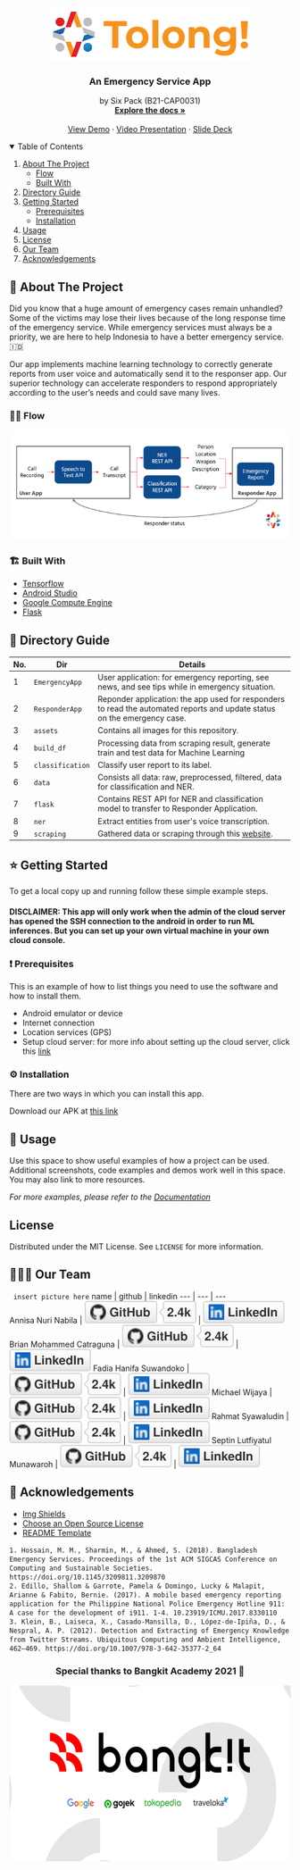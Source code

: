 <!-- PROJECT SHIELDS -->
<!--
*** I'm using markdown "reference style" links for readability.
*** Reference links are enclosed in brackets [ ] instead of parentheses ( ).
*** See the bottom of this document for the declaration of the reference variables
*** for contributors-url, forks-url, etc. This is an optional, concise syntax you may use.
*** https://www.markdownguide.org/basic-syntax/#reference-style-links
-->
<!-- [![Contributors][contributors-shield]][contributors-url]
[![Forks][forks-shield]][forks-url]
[![Stargazers][stars-shield]][stars-url]
[![Issues][issues-shield]][issues-url]
[![MIT License][license-shield]][license-url]
[![LinkedIn][linkedin-shield]][linkedin-url] -->

<!-- PROJECT LOGO -->
<br />
<p align="center">
  <a href="https://github.com/briancatraguna/SixPackTeamApp/">
    <img src="assets/logo.png" alt="Logo">
  </a>
  <h3 align="center">An Emergency Service App</h3>
  <p align="center">
    by Six Pack (B21-CAP0031)
    <br />
    <a href="https://github.com/briancatraguna/SixPackTeamApp/wiki"><strong>Explore the docs »</strong></a>
    <br />
    <br />
    <a href="https://github.com/briancatraguna/SixPackTeamApp/">View Demo</a>
    ·
    <a href="https://github.com/briancatraguna/SixPackTeamApp/">Video Presentation</a>
    ·
    <a href="https://bit.ly/sixpackslides">Slide Deck</a>
  </p>
</p>

<!-- TABLE OF CONTENTS -->
<details open="open">
  <summary>Table of Contents</summary>
  <ol>
    <li>
      <a href="#about-the-project">About The Project</a>
      <ul>
        <li><a href="#flow">Flow</a></li>
        <li><a href="#built-with">Built With</a></li>
      </ul>
    </li>
    <li>
      <a href="#directory-guide">Directory Guide</a>
    </li>
    <li>
      <a href="#getting-started">Getting Started</a>
      <ul>
        <li><a href="#prerequisites">Prerequisites</a></li>
        <li><a href="#installation">Installation</a></li>
      </ul>
    </li>
    <li><a href="#usage">Usage</a></li>
<!--     <li><a href="#contributing">Contributing</a></li> -->
    <li><a href="#license">License</a></li>
    <li><a href="#our-team">Our Team</a></li>
    <li><a href="#acknowledgements">Acknowledgements</a></li>
  </ol>
</details>
<!--  -->


<!-- ABOUT THE PROJECT -->
## 🎉 About The Project

Did you know that a huge amount of emergency cases remain unhandled? Some of the victims may lose their lives because of the long response time of the emergency service. While emergency services must always be a priority, we are here to help Indonesia to have a better emergency service. 🇮🇩

Our app implements machine learning technology to correctly generate reports from user voice and automatically send it to the responser app. Our superior technology can accelerate responders to respond appropriately according to the user’s needs and could save many lives.

### 💁‍♀️ Flow
<p align='center'>
  <a href="https://github.com/briancatraguna/SixPackTeamApp/"> <img src="assets/our-flow.png" alt="Our Flow"> </a>
</p>

### 🏗️ Built With

* [Tensorflow](https://tensorflow.com)
* [Android Studio](https://developer.android.com/studio/)
* [Google Compute Engine](https://cloud.google.com/compute)
* [Flask](https://flask.palletsprojects.com)
<!-- *  -->


<!-- DIRECTORY GUIDE -->
## 🦮 Directory Guide

No. | Dir | Details
--- | --- | ---
1 | `EmergencyApp` | User application: for emergency reporting, see news, and see tips while in emergency situation.
2 | `ResponderApp` | Reponder application: the app used for responders to read the automated reports and update status on the emergency case.
3 | `assets` | Contains all images for this repository.
4 | `build_df` | Processing data from scraping result, generate train and test data for Machine Learning
5 | `classification`| Classify user report to its label.
6 | `data` | Consists all data: raw, preprocessed, filtered, data for classification and NER.
7 | `flask` | Contains REST API for NER and classification model to transfer to Responder Application.
8 | `ner` | Extract entities from user's voice transcription.
9 | `scraping` | Gathered data or scraping through this [website](https://lapor.go.id).
<!--  -->


<!-- GETTING STARTED -->
## ⭐ Getting Started

To get a local copy up and running follow these simple example steps.
<br>
#### DISCLAIMER: This app will only work when the admin of the cloud server has opened the SSH connection to the android in order to run ML inferences. But you can set up your own virtual machine in your own cloud console.</br>

### ❗ Prerequisites

This is an example of how to list things you need to use the software and how to install them.
* Android emulator or device
* Internet connection
* Location services (GPS)
* Setup cloud server: for more info about setting up the cloud server, click this [link](https://github.com/briancatraguna/SixPackTeamApp/tree/master/flask)

### ⚙️ Installation
There are two ways in which you can install this app. 

Download our APK at [this link](https://drive.google.com/drive/folders/1lILNDEo_bthNN-wvuQXULXfjTwbsNP_-?usp=sharing)
<!--  -->


<!-- USAGE EXAMPLES -->
## 📱 Usage

Use this space to show useful examples of how a project can be used. Additional screenshots, code examples and demos work well in this space. You may also link to more resources.

_For more examples, please refer to the [Documentation](https://github.com/briancatraguna/SixPackTeamApp/wiki)_
<!--  -->

<!-- CONTRIBUTING -->
<!-- ## Contributing

Contributions are what make the open source community such an amazing place to be learn, inspire, and create. Any contributions you make are **greatly appreciated**.

1. Fork the Project
2. Create your Feature Branch (`git checkout -b feature/AmazingFeature`)
3. Commit your Changes (`git commit -m 'Add some AmazingFeature'`)
4. Push to the Branch (`git push origin feature/AmazingFeature`)
5. Open a Pull Request -->

<!-- LICENSE -->
## License

Distributed under the MIT License. See `LICENSE` for more information.
<!--  -->


<!-- OUR TEAM -->
## 🧑‍🤝‍🧑 Our Team
` insert picture here`
 name | github | linkedin 
 ---  |  ---   | ---      
 Annisa Nuri Nabila | <a href="https://github.com/annisann"> <img src="assets/github.svg" alt="GitHub"></a> | <a href="https://www.linkedin.com/in/annisann"><img src="assets/linkedin.svg" alt="LinkedIn"> </a>
Brian Mohammed Catraguna | <a href="https://github.com/briancatraguna"><img src="assets/github.svg" alt="GitHub"></a> | <a href="https://www.linkedin.com/in/"><img src="assets/linkedin.svg" alt="LinkedIn"></a>
Fadia Hanifa Suwandoko | <a href="https://github.com/fadiahanifa"><img src="assets/github.svg" alt="GitHub"></a> | <a href="https://www.linkedin.com/in/"><img src="assets/linkedin.svg" alt="LinkedIn"></a>
Michael Wijaya | <a href="https://github.com/Michael-Wijayaa"><img src="assets/github.svg" alt="GitHub"></a> | <a href="https://www.linkedin.com/in/"><img src="assets/linkedin.svg" alt="LinkedIn"></a>
Rahmat Syawaludin | <a href="https://github.com/rahmatsywldn"><img src="assets/github.svg" alt="GitHub"></a> | <a href="https://www.linkedin.com/in/rahmatsywldn"><img src="assets/linkedin.svg" alt="LinkedIn"></a>
Septin Lutfiyatul Munawaroh | <a href="https://github.com/septinlutf"><img src="assets/github.svg" alt="GitHub"></a> | <a href="https://www.linkedin.com/in/septinlutf"><img src="assets/linkedin.svg" alt="LinkedIn"></a>
<!--  -->


<!-- ACKNOWLEDGEMENTS -->
## 💌 Acknowledgements
* [Img Shields](https://shields.io)
* [Choose an Open Source License](https://choosealicense.com)
* [README Template](https://github.com/othneildrew/Best-README-Template/)

```
1. Hossain, M. M., Sharmin, M., & Ahmed, S. (2018). Bangladesh Emergency Services. Proceedings of the 1st ACM SIGCAS Conference on Computing and Sustainable Societies. https://doi.org/10.1145/3209811.3209870
2. Edillo, Shallom & Garrote, Pamela & Domingo, Lucky & Malapit, Arianne & Fabito, Bernie. (2017). A mobile based emergency reporting application for the Philippine National Police Emergency Hotline 911: A case for the development of i911. 1-4. 10.23919/ICMU.2017.8330110
3. Klein, B., Laiseca, X., Casado-Mansilla, D., López-de-Ipiña, D., & Nespral, A. P. (2012). Detection and Extracting of Emergency Knowledge from Twitter Streams. Ubiquitous Computing and Ambient Intelligence, 462–469. https://doi.org/10.1007/978-3-642-35377-2_64 
```
<p align="center">
  <h3 align="center">Special thanks to Bangkit Academy 2021 🤍
  </h3>
</p>
<p align="center">
  <a href="https://grow.google/intl/id_id/bangkit/">
    <img src="assets/bangkit.png" alt="Bangkit Academy" height=315 width=600>
  </a>
</p>
<!--  -->


<!-- MARKDOWN LINKS & IMAGES -->
<!-- https://www.markdownguide.org/basic-syntax/#reference-style-links -->
[contributors-shield]: https://img.shields.io/github/contributors/othneildrew/Best-README-Template.svg?style=for-the-badge
[contributors-url]: https://github.com/othneildrew/Best-README-Template/graphs/contributors
[forks-shield]: https://img.shields.io/github/forks/othneildrew/Best-README-Template.svg?style=for-the-badge
[forks-url]: https://github.com/othneildrew/Best-README-Template/network/members
[stars-shield]: https://img.shields.io/github/stars/othneildrew/Best-README-Template.svg?style=for-the-badge
[stars-url]: https://github.com/othneildrew/Best-README-Template/stargazers
[issues-shield]: https://img.shields.io/github/issues/othneildrew/Best-README-Template.svg?style=for-the-badge
[issues-url]: https://github.com/othneildrew/Best-README-Template/issues
[license-shield]: https://img.shields.io/github/license/othneildrew/Best-README-Template.svg?style=for-the-badge
[license-url]: https://github.com/othneildrew/Best-README-Template/blob/master/LICENSE.txt
[linkedin-shield]: https://img.shields.io/badge/-LinkedIn-black.svg?style=for-the-badge&logo=linkedin&colorB=555
[linkedin-url]: https://linkedin.com/in/othneildrew
[product-screenshot]: images/screenshot.png
